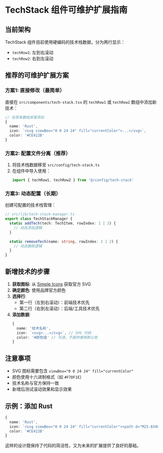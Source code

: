 # TechStack 组件可维护扩展指南

## 当前架构
TechStack 组件目前使用硬编码的技术栈数据，分为两行显示：
- `techRow1`: 左到右滚动
- `techRow2`: 右到左滚动

## 推荐的可维护扩展方案

### 方案1: 直接修改（最简单）
直接在 `src/components/tech-stack.tsx` 的 `techRow1` 或 `techRow2` 数组中添加新技术：

```typescript
// 在现有数组末尾添加
{
  name: 'Rust',
  icon: `<svg viewBox="0 0 24 24" fill="currentColor">...</svg>`,
  color: '#CE422B'
}
```

### 方案2: 配置文件分离（推荐）
1. 将技术栈数据移至 `src/config/tech-stack.ts`
2. 在组件中导入使用：
   ```typescript
   import { techRow1, techRow2 } from '@/config/tech-stack'
   ```

### 方案3: 动态配置（长期）
创建可配置的技术栈管理：

```typescript
// src/lib/tech-stack-manager.ts
export class TechStackManager {
  static addTech(tech: TechItem, rowIndex: 1 | 2) {
    // 动态添加逻辑
  }
  
  static removeTech(name: string, rowIndex: 1 | 2) {
    // 动态删除逻辑
  }
}
```

## 新增技术的步骤

1. **获取图标**: 从 [Simple Icons](https://simpleicons.org/) 获取官方 SVG
2. **确定颜色**: 使用品牌官方颜色
3. **选择行**: 
   - 第一行（左到右滚动）：前端技术优先
   - 第二行（右到左滚动）：后端/工具技术优先
4. **添加数据**:
   ```typescript
   {
     name: '技术名称',
     icon: `<svg>...</svg>`, // SVG 代码
     color: '#颜色值' // 可选，不提供使用默认色
   }
   ```

## 注意事项
- SVG 图标需要包含 `viewBox="0 0 24 24" fill="currentColor"`
- 颜色使用十六进制格式（如 `#F7DF1E`）
- 技术名称与官方保持一致
- 新增后测试滚动效果和显示效果

## 示例：添加 Rust
```typescript
{
  name: 'Rust',
  icon: `<svg viewBox="0 0 24 24" fill="currentColor"><path d="M23.8346..."/></svg>`,
  color: '#CE422B'
}
```

这样的设计既保持了代码的简洁性，又为未来的扩展提供了良好的基础。